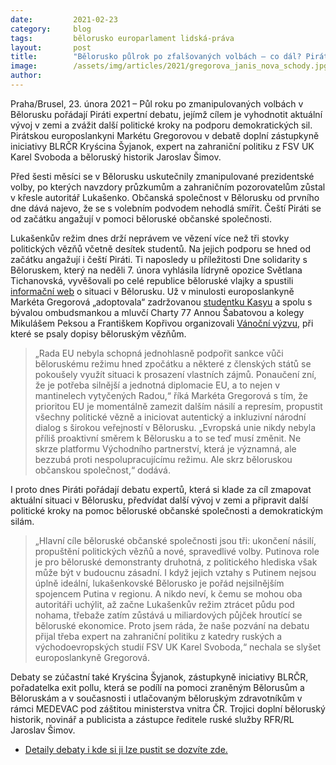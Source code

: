 ```yaml
---
date:         2021-02-23
category:     blog
tags:         bělorusko europarlament lidská-práva
layout:       post
title:        "Bělorusko půlrok po zfalšovaných volbách – co dál? Pirátka Gregorová se radí s experty"
image:        /assets/img/articles/2021/gregorova_janis_nova_schody.jpg
author:       
---
```


Praha/Brusel, 23. února 2021 – Půl roku po zmanipulovaných volbách v Bělorusku pořádají Piráti expertní debatu, jejímž cílem je vyhodnotit aktuální vývoj v zemi a zvážit další politické kroky na podporu demokratických sil. Pirátskou europoslankyni Markétu Gregorovou v debatě doplní zástupkyně iniciativy BLRČR Kryścina Šyjanok, expert na zahraniční politiku z FSV UK Karel Svoboda a běloruský historik Jaroslav Šimov.

Před šesti měsíci se v Bělorusku uskutečnily zmanipulované prezidentské volby, po kterých navzdory průzkumům a zahraničním pozorovatelům zůstal v křesle autoritář Lukašenko. Občanská společnost v Bělorusku od prvního dne dává najevo, že se s volebním podvodem nehodlá smířit. Čeští Piráti se od začátku angažují v pomoci běloruské občanské společnosti.

Lukašenkův režim dnes drží neprávem ve vězení více než tři stovky politických vězňů včetně desítek studentů. Na jejich podporu se hned od začátku angažují i čeští Piráti. Ti naposledy u příležitosti Dne solidarity s Běloruskem, který na neděli 7. února vyhlásila lídryně opozice Světlana Tichanovská, vyvěšovali po celé republice běloruské vlajky a spustili [informační web](https://zo.pirati.cz/tema/belorusko/) o situaci v Bělorusku. Už v minulosti europoslankyně Markéta Gregorová „adoptovala“ zadržovanou [studentku Kasyu](https://www.pirati.cz/tiskove-zpravy/gregorova-adoptovala-politickou-vezenkyni.html) a spolu s bývalou ombudsmankou a mluvčí Charty 77 Annou Šabatovou a kolegy Mikulášem Peksou a Františkem Kopřivou organizovali [Vánoční výzvu](https://www.pirati.cz/tiskove-zpravy/dopisy-beloruskym-veznum.html), při které se psaly dopisy běloruským vězňům.

> „Rada EU nebyla schopná jednohlasně podpořit sankce vůči běloruskému režimu hned zpočátku a některé z členských států se pokoušely využít situaci k prosazení vlastních zájmů. Ponaučení zní, že je potřeba silnější a jednotná diplomacie EU, a to nejen v mantinelech vytyčených Radou,“ říká Markéta Gregorová s tím, že prioritou EU je momentálně zamezit dalším násilí a represím, propustit všechny politické vězně a iniciovat autentický a inkluzivní národní dialog s širokou veřejností v Bělorusku.
„Evropská unie nikdy nebyla příliš proaktivní směrem k Bělorusku a to se teď musí změnit. Ne skrze platformu Východního partnerství, která je významná, ale bezzubá proti nespolupracujícímu režimu. Ale skrz běloruskou občanskou společnost,“ dodává.

I proto dnes Piráti pořádají debatu expertů, která si klade za cíl zmapovat aktuální situaci v Bělorusku, předvídat další vývoj v zemi a připravit další politické kroky na pomoc běloruské občanské společnosti a demokratickým silám.

> „Hlavní cíle běloruské občanské společnosti jsou tři: ukončení násilí, propuštění politických vězňů a nové, spravedlivé volby. Putinova role je pro běloruské demonstranty druhotná, z politického hlediska však může být v budoucnu zásadní. I když jejich vztahy s Putinem nejsou úplně ideální, lukašenkovské Bělorusko je pořád nejsilnějším spojencem Putina v regionu. A nikdo neví, k čemu se mohou oba autoritáři uchýlit, až začne Lukašenkův režim ztrácet půdu pod nohama, třebaže zatím zůstává u miliardových půjček hroutící se běloruské ekonomice. Proto jsem ráda, že naše pozvání na debatu přijal třeba expert na zahraniční politiku z katedry ruských a východoevropských studií FSV UK Karel Svoboda,“ nechala se slyšet europoslankyně Gregorová.

Debaty se zúčastní také Kryścina Šyjanok, zástupkyně iniciativy BLRČR, pořadatelka exit pollu, která se podílí na pomoci zraněným Bělorusům a Běloruskám a v současnosti i utlačovaným běloruským zdravotníkům v rámci MEDEVAC pod záštitou ministerstva vnitra ČR. Trojici doplní běloruský historik, novinář a publicista a zástupce ředitele ruské služby RFR/RL Jaroslav Šimov. 

* [Detaily debaty i kde si ji lze pustit se dozvíte zde.](https://www.facebook.com/events/450336716092265/)
